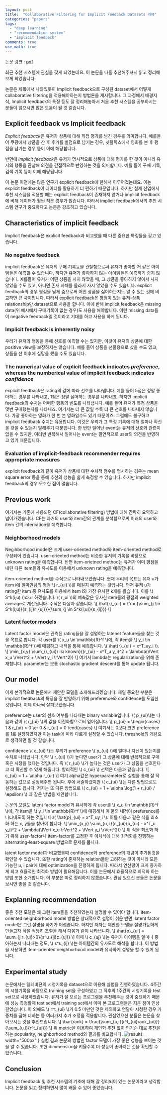 ```yaml
---
layout: post
title:  "Collaborative Filtering for Implicit Feedback Datasets 리뷰"
categories: "papers"
tags:
  - "deep learning"
  - "recommendation system"
  - "implicit feedback"
comments: true
use_math: true
---
```


논문 링크 : [pdf](http://yifanhu.net/PUB/cf.pdf)

최근 추천 시스템에 관심을 갖게 되었는데요. 이 논문을 다들 추천해주셔서 읽고 정리해보게 되었습니다.

논문은 제목에서 나와있듯이 Implicit feedback으로 구성된 dataset에서 어떻게 collaborative filtering을 적용해야하는지 방법론을 제시합니다. 그 과정에서 배경지식, Implicit feedback의 특징 등도 잘 정리해놓아서 처음 추천 시스템을 공부하시는 분들이 읽으시면 많은 도움이 될 것 같습니다.

## Explicit feedback vs Implicit feedback
*Explicit feedback*은 유저가 상품에 대해 직접 평가를 남긴 경우를 의미합니다. 예를들어 쿠팡에서 상품을 산 후 후기를 별점으로 남기는 경우, 넷플릭스에서 영화를 본 후 평점을 남기는 경우 등이 이에 해당합니다.

반면에 *implicit feedback*은 유저가 명시적으로 상품에 대해 평가를 한 것이 아니라 유저의 행동을 관찰해 의견을 간접적으로 반영하는 것을 의미합니다. 예를 들어 구매 기록, 검색 기록 등이 이에 해당됩니다.

이 논문 이전에는 많은 연구가 explicit feedback에 한해서 이루어졌는데요. 이는 explicit feedback이 데이터를 활용하기 더 편하기 때문입니다. 하지만 실제 산업에서 추천 시스템을 적용할 때는 explicit feedback이 존재하지 않거나 implicit feedback에 비해 데이터가 훨씬 적은 경우가 많습니다. 따라서 implicit feedback에서의 추천 시스템 연구가 중요하다고 논문은 강조하고 있습니다.

## Characteristics of implicit feedback
Implicit feedback은 explicit feedback과 비교했을 때 다른 중요한 특징들을 갖고 있습니다.

### No negative feedback
implicit feedback은 유저의 구매 기록등을 관찰함으로써 유저가 좋아할 거 같은 아이템들은 예측할 수 있습니다. 하지만 유저가 좋아하지 않는 아이템들은 예측하기 쉽지 않습니다. 예를들어 유저가 어떤 상품을 사지 않았을 때, 그 상품을 좋아하지 않아서 사지 않았을 수도 있고, 아니면 존재 자체를 몰라서 사지 않았을 수도 있습니다. explicit feedback의 경우 평점을 낮게 줌으로써 어떤 상품을 싫어하는지도 알 수 있는 것에 비교하면 큰 차이입니다. 따라서 explicit feedback은 평점이 있는 유저-상품 relationship만 dataset으로 사용을 합니다. 이에 반해 implicit feedback은 missing data(위 예시에서 구매기록이 없는 경우)도 사용을 해야합니다. 이런 missing data들이 negative feedback일 것이라고 기대를 하고 사용을 하게 됩니다.

### Implicit feedback is inherently noisy
우리가 유저의 행동을 통해 선호를 예측할 수는 있지만, 이것이 유저의 상품에 대한 positive view를 보장하지는 않습니다. 예를 들어 상품을 선물용으로 샀을 수도 있고, 상품을 산 이후에 실망을 했을 수도 있습니다.

### The numerical value of explicit feedback indicates *preference*, whereas the numberical value of implicit feedback indicates *confidence*
explicit feedback은 rating의 값에 따라 선호를 나타냅니다. 예를 들어 5점은 정말 좋아하는 경우를 나타내고, 1점은 정말 싫어하는 경우를 나타내죠. 하지만 implicit feedback의 수치는 어떠한 행동의 빈도를 나타냅니다. 예를 들어 유저가 특정 상품을 몇번 구매했는지를 나타내죠. 여기서는 더 큰 값일 수록 더 큰 선호를 나타내지 않습니다. 가장 좋아하는 영화가 한 번 본 영화일수도 있기 때문이죠. 그럼에도 불구하고 implicit feedback 수치는 유용합니다. 이것은 우리가 그 특정 기록에 대해 얼마나 확신을 갖을 수 있는지 말해주기 때문입니다. 한 번만 일어난 event는 유저의 선호와 관련이 없을 수 있지만, 여러번 반복해서 일어나는 event는 필연적으로 user의 의견을 반영하고 있기 때문입니다.

### Evaluation of implicit-feedback recommender requires appropriate measures
explicit feedback과 같이 유저가 상품에 대한 수치적 점수를 명시하는 경우는 mean square error 등을 통해 추천의 성능을 쉽게 측정할 수 있습니다. 하지만 implicit feedback의 경우 모호한 점이 많습니다.

## Previous work
여기서는 기존에 사용되던 CF(collaborative filtering) 방법에 대해 간략히 요약하고 넘어가겠습니다. CF는 과거의 user와 item간의 관계를 분석함으로써 미래의 user와 item 간의 intercation을 예측합니다.

### Neighborhood models
Negihborhood model은 크게 user-oriented method와 item-oriented method로 구성되어 있습니다. user-oriented method는 비슷한 유저의 기록을 바탕으로 unknown rating을 예측합니다. 반면 item-orietned method는 유저가 이미 평점을 내린 다른 item들과 유사도를 이용해서 unknown rating을 예측합니다. 

item-oriented method를 수식으로 나타내보겠습니다. 현재 우리의 목표는 유저 u가 item i에 얼마만큼의 평점 \\( r_{ui} \\)를 매길지 예측하는 것입니다. 먼저 유저 u가 rating한 item 중 유사도를 이용해서 item i와 가장 유사한 k개를 뽑습니다. 이를 \\( S^k(i;u) \\)라고 하겠습니다. \\( r_ui \\)의 예측값은 유사한 item들의 평점의 weighted average로 계산됩니다. 수식은 다음과 같습니다.
\\[ \hat{r}\_{ui} = \frac{\sum_{j \in S^k(i;u)}{s_{ij}r_{uj}}}{\sum_{j \in S^k(i;u)}{s_{ij}}} \\]

### Latent factor models
Latent factor model은 관측된 rating들을 잘 설명하는 latenet feature들을 찾는 것을 목표로 합니다. 각 user를 \\( x_u \in \mathbb{R}^f \\)에, 각 item을 \\( y_i \in \mathbb{R}^f \\)에 매핑하고 내적을 통해 예측합니다. \\( \hat{r}\_{ui} = x^T_uy_i \\).
\\[ \min_{x,y} \sum_{r_{ui}\ is\ known}{(r_{ui} - x^T_u y_i)^2 + \lambda(\lVert x_u \rVert^2 + \lVert y_i \rVert^2)}  \\]
여기서 lambda는 regularization을 위해 존재합니다. parameter는 보통 stochastic gradient descent를 통해 update 됩니다. 

## Our model

이제 본격적으로 논문에서 제안한 모델을 소개해드리겠습니다. 제일 중요한 부분은 implicit feedback의 특징을 잘 반영하기 위해 preference와 confidence를 도입한 것입니다. 이제 하나씩 살펴보겠습니다.

preference는 user의 선호 여부를 나타내는 binary variable입니다. \\( p_{ui}\\)는 다음과 같이 \\( r_{ui} \\)의 값을 이진화함으로써 얻어집니다.
\\[
  p_{ui} =
    \begin{cases}
      1 & r_{ui} > 0 \cr
      0 & r_{ui} = 0
    \end{cases}
\\]
여기서는 0보다 크면 preference를 1로 설정하였지만 이는 task에 따라 다르게 설정할 수 있습니다. threshold의 개념으로 생각하면 될 것 같습니다.

confidence \\( c_{ui} \\)는 우리가 preference \\( p_{ui} \\)에 얼마나 자신이 있는지를 수치로 나타냅니다. 만약 \\( r_{ui} \\)가 높다면 user가 그 상품에 대해 반복적으로 구매 혹은 시청을 했다는 것입니다. 즉 \\( r_{ui} \\)가 높다는 것은 user가 그 상품을 선호한다고 더 확신할 수 있게 해줍니다. 합리적인 \\( c_{ui} \\) 선택은 다음과 같습니다.
\\[ c_{ui} = 1 + \alpha r_{ui} \\]
여기 alpha값은 hyperparameter로 실험을 통해 잘 작동하는 값으로 설정해주면 됩니다. 후에 서술하겠지만 \\( c_{ui} \\)는 다른 방법으로도 설정해도 됩니다. 저자는 또 다른 방법으로 \\( c_{ui} = 1 + \alpha \log(1 + r_{ui} / \epsilon) \\) 과 같은 방법을 제안합니다.

논문의 모델도 latent factor model과 유사하게 각 user를 \\( x_u \in \mathbb{R}^f \\)에, 각 item을 \\( y_i \in \mathbb{R}^f \\)에 매핑해서 이 둘의 내적이 preference를 나타내도록 하는 것입니다:\\( \hat{p}\_{ui} = x^T_uy_i \\). 이를 다음과 같은 식을 최소화 하는 x, y들을 찾아야 합니다.
\\[ \min_{x,y} \sum_{u, i}{c_{ui}(p_{ui} - x^T_u y_i)^2 + \lambda(\lVert x_u \rVert^2 + \lVert y_i \rVert^2)}  \\]
위 식을 최소화 하기 위해 user-factor나 item-factor를 고정한 후 이차식에 대해 최적화를 진행하는 alternating-least-square 방법으로 문제를 풉니다.

latent factor model과 비교했을때 confidence와 preference의 개념이 추가된것을 확인할 수 있습니다. 또한 rating이 존재하는 relation들만 고려하는 것이 아니라 모든 가능한 u, i pair에 대해 optimization을 진행하게 됩니다. 따라서 연산량이 크게 증가하게 되고 효율적인 최적화 방법이 필요해집니다. 이를 논문에서 효율적으로 최적화 하는 방법 또한 소개합니다. 이 부분은 따로 정리하지 않겠습니다. 관심 있으신 분들은 논문을 보시면 좋을 것 같습니다.

## Explanning recommendation
좋은 추천 모델은 왜 그런 item들을 추천하였는지 설명할 수 있어야 합니다. item-oriented neighborhood model 방법은 상대적으로 설명이 쉬운 반면, latent factor model은 그런 설명을 하기가 어렵습니다. 하지만 저자는 제안한 모델을 설명가능하게 만들고자 식을 적당히 조절을 해서 다음과 같이 나타냅니다.
\\[ \hat{p}\_{ui} = \sum_{j:r_{uj}>0}{s^u_{ij}c_{uj}} \\]
이때 \\( c_{uj} \\)는 유저가 아이템을 얼마나 좋아하는지 나타내는 정도, \\( s^u_{ij} \\)는 아이템간의 유사도로 해석을 합니다.
이 방법을 사용하면 item-oriented neighborhood model과 유사하게 설명을 할 수 있게 됩니다.

## Experimental study
논문에서는 텔레비젼의 시청기록을 dataset으로 이용해 실험을 진행하였습니다. 4주간의 시청기록을 바탕으로 training set을 구성하였고 그 직후의 1주간의 시청기록을 test set으로 사용하였습니다.
유저가 잘 모르는 프로그램을 추천해주는 것이 중요하기 때문에 성능 측정할때 test set에서 training set에서 이미 본 프로그램들은 지운 점이 인상깊었습니다. 이 외에도 \\( r^t_{ui} \\)가 0.5 미만인 것은 제외하고 연달아 시청한 경우 가중치를 곱해 더하는 등 여러가지 추가 조정을 적용합니다. 관심있으신 분들은 논문을 찾아보시는 것을 추천드립니다.
\\[ \bar{rank} = \frac{\sum_{u,i}{r^t_{ui}rank_{ui}}}{\sum_{u,i}{r^t_{ui}}} \\]
위 metric을 이용하여 개인화 추천 없이 인기순 대로 추천을 하는 popularity, neighborhood method와 결과를 비교합니다.
![result](https://www.dropbox.com/s/0ji3u8u19mfyzqz/result.png?raw=1){: width="500px" }
실험 결과 논문의 방법인 factor 모델이 가장 좋은 성능을 보이는 것을 알 수 있습니다. 또한 dimmension을 키울수록 더 성능이 좋아지는 것을 확인할 수 있습니다.

## Conclusion
Implicit feedback 및 추천 시스템의 기초에 대해 잘 정리되어 있는 논문이라고 생각합니다. 논문을 읽고 정리하면서 많이 배울 수 있어 좋았습니다.
